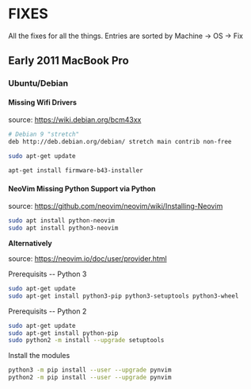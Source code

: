 # FIXES
All the fixes for all the things.
Entries are sorted by Machine -> OS -> Fix

## Early 2011 MacBook Pro

### Ubuntu/Debian

#### Missing Wifi Drivers
source: https://wiki.debian.org/bcm43xx

```bash
# Debian 9 "stretch"
deb http://deb.debian.org/debian/ stretch main contrib non-free

sudo apt-get update

apt-get install firmware-b43-installer
```

#### NeoVim Missing Python Support via Python
source: https://github.com/neovim/neovim/wiki/Installing-Neovim

```bash
sudo apt install python-neovim
sudo apt install python3-neovim
```

**Alternatively**

source: https://neovim.io/doc/user/provider.html

Prerequisits -- Python 3
```bash
sudo apt-get update
sudo apt-get install python3-pip python3-setuptools python3-wheel
```

Prerequisits -- Python 2
```bash
sudo apt-get update
sudo apt-get install python-pip
sudo python2 -m install --upgrade setuptools
```

Install the modules
```bash
python3 -m pip install --user --upgrade pynvim
python2 -m pip install --user --upgrade pynvim
```
